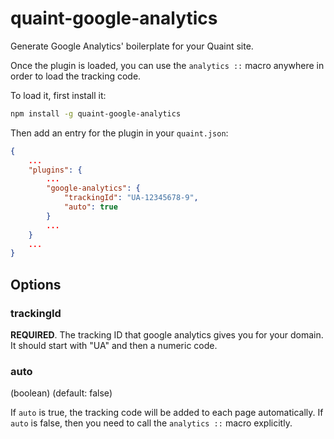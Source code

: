 
quaint-google-analytics
=======================

Generate Google Analytics' boilerplate for your Quaint site.

Once the plugin is loaded, you can use the `analytics ::` macro
anywhere in order to load the tracking code.

To load it, first install it:

```bash
npm install -g quaint-google-analytics
```

Then add an entry for the plugin in your `quaint.json`:

```json
{
    ...
    "plugins": {
        ...
        "google-analytics": {
            "trackingId": "UA-12345678-9",
            "auto": true
        }
        ...
    }
    ...
}
```

Options
-------

### trackingId

**REQUIRED**. The tracking ID that google analytics gives you for your
domain. It should start with "UA" and then a numeric code.


### auto

(boolean) (default: false)

If `auto` is true, the tracking code will be added to each page
automatically. If `auto` is false, then you need to call the
`analytics ::` macro explicitly.


